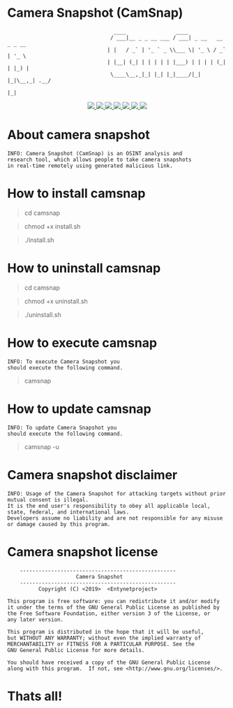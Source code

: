 # Camera Snapshot (CamSnap)                

                                      ____                ____                    
                                     / ___|__ _ _ __ ___ / ___| _ __   __ _ _ __  
                                    | |   / _` | '_ ` _ \\___ \| '_ \ / _` | '_ \ 
                                    | |__| (_| | | | | | |___) | | | | (_| | |_) |
                                     \____\__,_|_| |_| |_|____/|_| |_|\__,_| .__/ 
                                                                           |_|                



<p align="center">
  <a href="http://entynetproject.simplesite.com/">
    <img src="https://img.shields.io/badge/entynetproject-Ivan%20Nikolsky-blue.svg">
  </a> 
  <a href="https://github.com/entynetproject/camsnap/releases">
    <img src="https://img.shields.io/github/release/entynetproject/camsnap.svg">
  </a>
  <a href="https://wikipedia.org/wiki/Shell_script">
    <img src="https://img.shields.io/badge/language-shell-green.svg">
 </a>
  <a href="https://github.com/entynetproject/camsnap">
      <img src="https://img.shields.io/badge/portfwd-serveo/ngrok-red.svg?maxAge=2592000">
  </a>
  <a href="https://github.com/entynetproject/camsnap/issues?q=is%3Aissue+is%3Aclosed">
      <img src="https://img.shields.io/github/issues/entynetproject/camsnap.svg">
  </a>
  <a href="https://github.com/entynetproject/camsnap/wiki">
      <img src="https://img.shields.io/badge/wiki%20-camsnap-lightgrey.svg">
 </a>
<a href="https://twitter.com/entynetproject">
    <img src="https://img.shields.io/badge/twitter-entynetproject-blue.svg">
 </a>
</p>

# About camera snapshot

    INFO: Camera Snapshot (CamSnap) is an OSINT analysis and 
    research tool, which allows people to take camera snapshots 
    in real-time remotely using generated malicious link. 

# How to install camsnap

> cd camsnap

> chmod +x install.sh

> ./install.sh

# How to uninstall camsnap 

> cd camsnap

> chmod +x uninstall.sh

> ./uninstall.sh

# How to execute camsnap

    INFO: To execute Camera Snapshot you 
    should execute the following command.

> camsnap

# How to update camsnap

    INFO: To update Camera Snapshot you 
    should execute the following command.

> camsnap -u

# Camera snapshot disclaimer

    INFO: Usage of the Camera Snapshot for attacking targets without prior mutual consent is illegal. 
    It is the end user's responsibility to obey all applicable local, state, federal, and international laws. 
    Developers assume no liability and are not responsible for any misuse or damage caused by this program.

# Camera snapshot license

        --------------------------------------------------
                          Camera Snapshot        
        --------------------------------------------------
              Copyright (C) <2019>  <Entynetproject>      

    This program is free software: you can redistribute it and/or modify
    it under the terms of the GNU General Public License as published by
    the Free Software Foundation, either version 3 of the License, or
    any later version.

    This program is distributed in the hope that it will be useful,
    but WITHOUT ANY WARRANTY; without even the implied warranty of
    MERCHANTABILITY or FITNESS FOR A PARTICULAR PURPOSE. See the
    GNU General Public License for more details.

    You should have received a copy of the GNU General Public License
    along with this program.  If not, see <http://www.gnu.org/licenses/>.
        

# Thats all!
